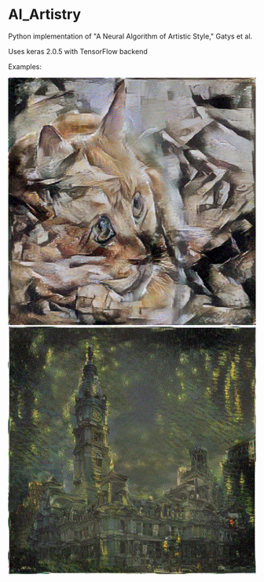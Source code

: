 # AI_Artistry
Python implementation of "A Neural Algorithm of Artistic Style," Gatys et al.

Uses keras 2.0.5 with TensorFlow backend

Examples:

![Alt text](./examples/cubist_cat.png?raw=true "Cubist Cat")
![Alt text](./examples/starry_hall.jpg?raw=true "Starry Hall")
